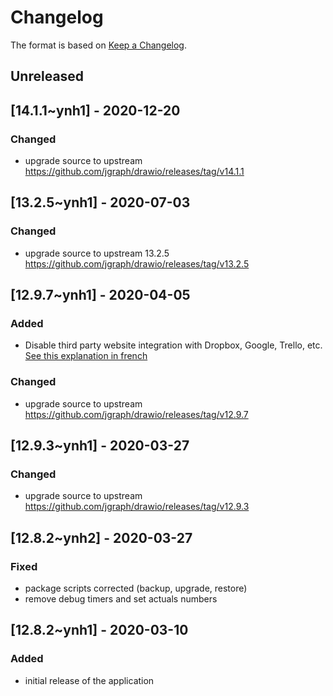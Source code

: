 # Changelog

The format is based on [Keep a Changelog](https://keepachangelog.com/en/1.0.0/).

## Unreleased

## [14.1.1~ynh1] - 2020-12-20

### Changed
- upgrade source to upstream <https://github.com/jgraph/drawio/releases/tag/v14.1.1>

## [13.2.5~ynh1] - 2020-07-03

### Changed
- upgrade source to upstream 13.2.5 <https://github.com/jgraph/drawio/releases/tag/v13.2.5>

## [12.9.7~ynh1] - 2020-04-05

### Added
- Disable third party website integration with Dropbox, Google, Trello, etc. [See this explanation in french](https://shelter.moe/@Neil/103928506546498078)

### Changed
- upgrade source to upstream <https://github.com/jgraph/drawio/releases/tag/v12.9.7>

## [12.9.3~ynh1] - 2020-03-27

### Changed
- upgrade source to upstream <https://github.com/jgraph/drawio/releases/tag/v12.9.3>

## [12.8.2~ynh2] - 2020-03-27

### Fixed
- package scripts corrected (backup, upgrade, restore)
- remove debug timers and set actuals numbers

## [12.8.2~ynh1] - 2020-03-10

### Added
- initial release of the application
